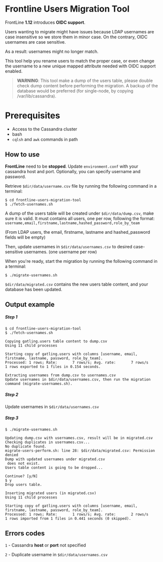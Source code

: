 # Frontline Users Migration Tool

FrontLine **1.12** introduces **OIDC support**.

Users wanting to migrate might have issues because LDAP usernames are case insensitive so we store them in minor case.
On the contrary, OIDC usernames are case sensitive.

As a result: usernames might no longer match.

This tool help you rename users to match the proper case, 
or even change the username to a new unique mapped attribute needed with OIDC support enabled.

> **WARNING**: This tool make a dump of the users table, 
> please double check dump content before performing the migration.
> A backup of the database would be preferred (for single-node, by copying /var/lib/cassandra).

# Prerequisites
 
  * Access to the Cassandra cluster
  * bash
  *  `cqlsh` and `awk` commands in path

## How to use

**FrontLine** need to be **stopped**.
Update `environment.conf` with your cassandra host and port. 
Optionally, you can specify username and password.


Retrieve `$dir/data/username.csv` file by running the following command in a terminal:

```
$ cd frontline-users-migration-tool
$ ./fetch-usernames.sh
```

A dump of the users table will be created under `$dir/data/dump.csv`, make sure it is valid.
It must contains all users, one per row, following the format: 
`username,email,firstname,lastname,hashed_password,role_by_team`

(From LDAP users, the email, firstname, lastname and hashed_password fields will be empty)


Then, update usernames in `$dir/data/usernames.csv` to desired case-sensitive usernames. (one username per row)

When you're ready, start the migration by running the following command in a terminal:

```
$ ./migrate-usernames.sh
```

`$dir/data/migrated.csv` contains the new users table content, and your database has been updated.

## Output example

##### Step 1
 ```
$ cd frontline-users-migration-tool
$ ./fetch-usernames.sh

Copying gatling.users table content to dump.csv
Using 11 child processes

Starting copy of gatling.users with columns [username, email, firstname, lastname, password, role_by_team].
Processed: 1 rows; Rate:       7 rows/s; Avg. rate:       7 rows/s
1 rows exported to 1 files in 0.154 seconds.

Extracting usernames from dump.csv to usernames.csv
Update usernames in $dir/data/usernames.csv, then run the migration command (migrate-usernames.sh).
 ```

##### Step 2

Update usernames in `$dir/data/usernames.csv`

##### Step 3

```
$ ./migrate-usernames.sh

Updating dump.csv with usernames.csv, result will be in migrated.csv
Checking duplicates in usernames.csv...
No duplicate found.
migrate-users-perform.sh: line 28: $dir/data/migrated.csv: Permission denied
Dump with updated usernames under migrated.csv
 does not exist.
Users table content is going to be dropped...

Continue? [y/N] 
$ y
Drop users table.

Inserting migrated users (in migrated.csv)
Using 11 child processes

Starting copy of gatling.users with columns [username, email, firstname, lastname, password, role_by_team].
Processed: 1 rows; Rate:       1 rows/s; Avg. rate:       2 rows/s
1 rows imported from 1 files in 0.441 seconds (0 skipped).

```

## Errors codes

`1` - Cassandra **host** or **port** not specified

`2` - Duplicate username in `$dir/data/usernames.csv`